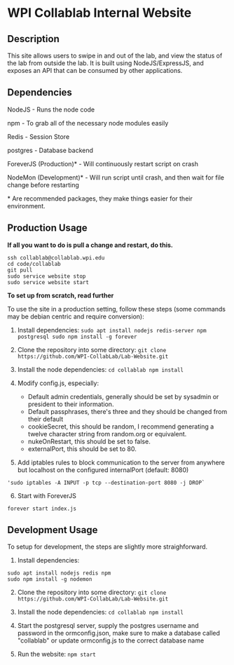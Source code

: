 # WPI Collablab Internal Website
## Description
This site allows users to swipe in and out of the lab, and view the status of the lab from outside the lab. It is built using NodeJS/ExpressJS, and exposes an API that can be consumed by other applications.

## Dependencies
NodeJS - Runs the node code

npm - To grab all of the necessary node modules easily

Redis - Session Store

postgres - Database backend

ForeverJS (Production)* - Will continuously restart script on crash

NodeMon (Development)* - Will run script until crash, and then wait for file change before restarting



\* Are recommended packages, they make things easier for their environment.

## Production Usage

**If all you want to do is pull a change and restart, do this.**
```
ssh collablab@collablab.wpi.edu
cd code/collablab
git pull
sudo service website stop
sudo service website start
```

**To set up from scratch, read further**

  To use the site in a production setting, follow these steps (some commands may be debian centric and require conversion):
  1. Install dependencies:
    ```
    sudo apt install nodejs redis-server npm postgresql
    sudo npm install -g forever
    ```

  2. Clone the repository into some directory:
    `git clone https://github.com/WPI-CollabLab/Lab-Website.git`

  3. Install the node dependencies:
    ```
    cd collablab
    npm install
    ```
  4. Modify config.js, especially:
     - Default admin credentials, generally should be set by sysadmin or president to their information.
     - Default passphrases, there's three and they should be changed from their default
     - cookieSecret, this should be random, I recommend generating a twelve character string from random.org or equivalent.
     - nukeOnRestart, this should be set to false.
     - externalPort, this should be set to 80.

  5. Add iptables rules to block communication to the server from anywhere but localhost on the configured internalPort (default: 8080)

    'sudo iptables -A INPUT -p tcp --destination-port 8080 -j DROP`
    
  6. Start with ForeverJS

    forever start index.js

## Development Usage
  To setup for development, the steps are slightly more straighforward.

  1. Install dependencies:
    
    sudo apt install nodejs redis npm
    sudo npm install -g nodemon
    

  2. Clone the repository into some directory:
    `git clone https://github.com/WPI-CollabLab/Lab-Website.git`

  3. Install the node dependencies:
    ```
    cd collablab
    npm install
    ```
  4. Start the postgresql server, supply the postgres username and password in the ormconfig.json, make sure to make a database called "collablab" or update ormconfig.js to the correct database name

  5. Run the website:
    ```
    npm start
    ```

